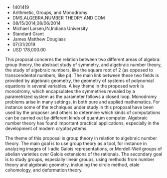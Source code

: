 
* 1401419
* Arithmetic, Groups, and Monodromy
* DMS,ALGEBRA,NUMBER THEORY,AND COM
* 08/15/2014,08/06/2014
* Michael Larsen,IN,Indiana University
* Standard Grant
* James Matthew Douglass
* 07/31/2019
* USD 178,000.00

This proposal concerns the relation between two different areas of algebra:
group theory, the abstract study of symmetry, and algebraic number theory, the
study of algebraic numbers, like the square root of 2 (as opposed to
transcendental numbers, like pi). The main link between these two fields is
provided by algebraic geometry, the geometry of systems of polynomial equations
in several variables. A key theme in the proposed work is monodromy, which
encapsulates the symmetries revealed by a parametrized system as the parameter
follows a closed loop. Monodromy problems arise in many settings, in both pure
and applied mathematics. For instance some of the techniques under study in this
proposal have been used by the proposer and others to determine which kinds of
computations can be carried out by different kinds of quantum computer.
Algebraic number theory has found important practical applications, especially
in the development of modern cryptosystems.

The theme of this proposal is group theory in relation to algebraic number
theory. The main goal is to use group theory as a tool, for instance in
analyzing images of l-adic Galois representations, or Mordell-Weil groups of
abelian varieties over Galois extensions of the rationals. The secondary goal is
to study groups, especially linear groups, using methods from number theory and
algebraic geometry, including the circle method, etale cohomology, and
deformation theory.
